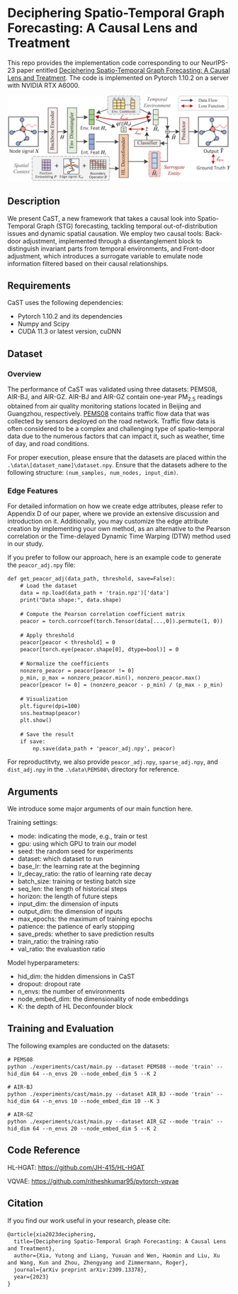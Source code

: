 # Deciphering Spatio-Temporal Graph Forecasting: A Causal Lens and Treatment

This repo provides the implementation code corresponding to our NeurIPS-23 paper entitled [Deciphering Spatio-Temporal Graph Forecasting: A Causal Lens and Treatment](https://arxiv.org/pdf/2309.13378.pdf). The code is implemented on Pytorch 1.10.2 on a server with NVIDIA RTX A6000.

![image](./img/framework.png)

## Description
We present CaST, a new framework that takes a causal look into Spatio-Temporal Graph (STG) forecasting, tackling temporal out-of-distribution issues and dynamic spatial causation. We employ two causal tools: Back-door adjustment, implemented through a disentanglement block to distinguish invariant parts from temporal environments, and Front-door adjustment, which introduces a surrogate variable to emulate node information filtered based on their causal relationships.


## Requirements

CaST uses the following dependencies:

- Pytorch 1.10.2 and its dependencies
- Numpy and Scipy
- CUDA 11.3 or latest version, cuDNN

## Dataset

### Overview
The performance of CaST was validated using three datasets: PEMS08, AIR-BJ, and AIR-GZ. AIR-BJ and AIR-GZ contain one-year PM$_{2.5}$ readings obtained from air quality monitoring stations located in Beijing and Guangzhou, respectively. [PEMS08](https://github.com/Davidham3/ASTGCN/tree/master/data/PEMS08) contains traffic flow data that was collected by sensors deployed on the road network. Traffic flow data is often considered to be a complex and challenging type of spatio-temporal data due to the numerous factors that can impact it, such as weather, time of day, and road conditions. 

For proper execution, please ensure that the datasets are placed within the `.\data\[dataset_name]\dataset.npy`. Ensure that the datasets adhere to the following structure: `(num_samples, num_nodes, input_dim)`.

### Edge Features
For detailed information on how we create edge attributes, please refer to Appendix D of our paper, where we provide an extensive discussion and introduction on it. Additionally, you may customize the edge attribute creation by implementing your own method, as an alternative to the Pearson correlation or the Time-delayed Dynamic Time Warping (DTW) method used in our study.

If you prefer to follow our approach, here is an example code to generate the `peacor_adj.npy` file:
```
def get_peacor_adj(data_path, threshold, save=False):
    # Load the dataset
    data = np.load(data_path + 'train.npz')['data']
    print("Data shape:", data.shape)
    
    # Compute the Pearson correlation coefficient matrix
    peacor = torch.corrcoef(torch.Tensor(data[...,0]).permute(1, 0))
    
    # Apply threshold
    peacor[peacor < threshold] = 0
    peacor[torch.eye(peacor.shape[0], dtype=bool)] = 0

    # Normalize the coefficients
    nonzero_peacor = peacor[peacor != 0]
    p_min, p_max = nonzero_peacor.min(), nonzero_peacor.max()
    peacor[peacor != 0] = (nonzero_peacor - p_min) / (p_max - p_min)

    # Visualization
    plt.figure(dpi=100)
    sns.heatmap(peacor)
    plt.show()
    
    # Save the result
    if save:
        np.save(data_path + 'peacor_adj.npy', peacor)
```
For reproductitvty, we also provide `peacor_adj.npy`, `sparse_adj.npy`, and `dist_adj.npy` in the `.\data\PEMS08\` directory for reference.

## Arguments

We introduce some major arguments of our main function here.

Training settings:

- mode: indicating the mode, e.g., train or test
- gpu: using which GPU to train our model
- seed: the random seed for experiments
- dataset: which dataset to run
- base_lr: the learning rate at the beginning
- lr_decay_ratio: the ratio of learning rate decay
- batch_size: training or testing batch size
- seq_len: the length of historical steps
- horizon: the length of future steps
- input_dim: the dimension of inputs
- output_dim: the dimension of inputs
- max_epochs: the maximum of training epochs
- patience: the patience of early stopping
- save_preds: whether to save prediction results
- train_ratio: the training ratio
- val_ratio: the evaluastion ratio

Model hyperparameters:

- hid_dim: the hidden dimensions in CaST
- dropout: dropout rate
- n_envs: the number of environments
- node_embed_dim: the dimensionality of node embeddings
- K: the depth of HL Deconfounder block

## Training and Evaluation

The following examples are conducted on the datasets:

```
# PEMS08
python ./experiments/cast/main.py --dataset PEMS08 --mode 'train' --hid_dim 64 --n_envs 20 --node_embed_dim 5 --K 2
```
```
# AIR-BJ
python ./experiments/cast/main.py --dataset AIR_BJ --mode 'train' --hid_dim 64 --n_envs 10 --node_embed_dim 10 --K 3
```
```
# AIR-GZ
python ./experiments/cast/main.py --dataset AIR_GZ --mode 'train' --hid_dim 64 --n_envs 20 --node_embed_dim 5 --K 2
```

## Code Reference

HL-HGAT: https://github.com/JH-415/HL-HGAT

VQVAE: https://github.com/ritheshkumar95/pytorch-vqvae


## Citation

If you find our work useful in your research, please cite:

```
@article{xia2023deciphering,
  title={Deciphering Spatio-Temporal Graph Forecasting: A Causal Lens and Treatment},
  author={Xia, Yutong and Liang, Yuxuan and Wen, Haomin and Liu, Xu and Wang, Kun and Zhou, Zhengyang and Zimmermann, Roger},
  journal={arXiv preprint arXiv:2309.13378},
  year={2023}
}
```
